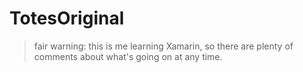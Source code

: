 # TotesOriginal

> fair warning: this is me learning Xamarin, so there are plenty of comments about what's going on at any time.